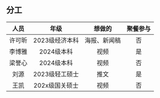 ## 分工

| 人员  |    年级     |  想做的   | 聚餐参与 |
| :-: | :-------: | :----: | :--: |
| 许可昕 | 2023级经济本科 | 海报、新闻稿 |  否   |
| 李博雅 |  2024级本科  |   视频   |  是   |
| 梁誉心 |  2024级本科  |   视频   |  否   |
| 刘源  | 2023级轻工硕士 |   推文   |  是   |
| 王凯  | 202x级国关硕士 |   视频   |  否   |
